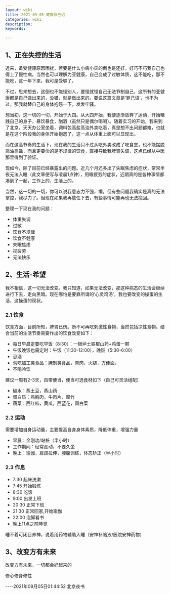 ```yaml
---
layout: wiki
title: 2021-09-05-健康罪己诏
categories: wiki
description: 
keywords: 

---
```


## 1、正在失控的生活

近来，备受健康原因困扰，若要是什么小病小灾的倒也是还好。好巧不巧我自己也得上了慢性病。当然也可以理解为亚健康，自己变成了过敏体质，这不能吃，那不能吃，这一年下来，我可是受够了。

不过，思来想去，这倒也不能怪别人，要怪就怪自己无法节制自己，这所有的亚健康都是自己做出来的，没错，就是做出来的。要说这篇文章是‘罪己诏’，也不为过，那我就替自己的身体抱怨一下，发发牢骚。

想当初，这一切的一切，开始于大四。从大四开始，我便逐渐放弃了运动，开始糟践自己的身子，暴饮暴食，酗酒（虽然只是偶尔喝喝）。随着实习的开始，我来到了北京，天天办公室坐着，调料包高盐高油外卖吃着，真是想不出问题都难，也就是在这个阶段我的身体开始抱怨了，这一点从体重上面可以显现出。

而在这高节奏的生活下，现在我的生活只不过从吃外卖改成了吃食堂，也不能摆脱高油高盐，而且更要命的是不规律的饮食，直接导致我脾胃失调，这点已经从中医那里得到了验证。

现如今，除了目前已经暴露出的问题。近几个月还多出了失眠焦虑的症状，常常半夜无法入睡（此文章便写与凌晨1点钟），用眼疲劳的症状，近期真的是各种事情都凑到了一起，工作上的，生活上的。

当然，这一切的一切，你可以说我意志力不强，懒，但有些问题我确实是真的无法掌控，我尽力了。但现在如果我再放任下去，有些事情可能再也无法挽回。

整理一下现在我的问题：

- 体重失调
- 过敏
- 饮食不规律
- 饮食不健康
- 失眠焦虑
- 视疲劳
- 无法快乐



## 2、生活-希望

我不相信，这一切无法改变。我只知道，如果无法改变，那这种病态的生活会继续进行下去，走向黑暗。现在哪怕是要靠所谓的‘心灵鸡汤’，我也要改变的操蛋的生活，这操蛋的现状。

### 2.1 饮食

饮食方面，目前所知，脾胃已伤。断不可再吃刺激性食物，当然包括凉性食物。结合当前的生活节奏需要作出的饮食改变如下：

- 每日早晨定要吃早饭（8:30）：一根垆土铁棍山药+鸡蛋一颗
- 午饭晚饭也需定时：午饭（11:30-12:00），晚饭（5:30-6:00）
- 忌酒
- 勿吃加工类食品：腌制类食品，熏肉，火腿，方便面，
- 不喝冷饮



建议一周有2-3天，自带便当，便当可选食材如下（自己可灵活组配）

- 碳水：蒸土豆，蒸山药
- 蛋白质：鸡胸肉，牛肉片，腐竹
- 蔬菜：西红柿，黄瓜，西蓝花，圆白菜



### 2.2 运动

需要增加自身运动量，主要提高自身身体素质，降低体重，增强力量

- 早晨：金刚功/站桩（半小时）
- 工作期间：经常走动，不要久坐
- 晚上：瑜伽，肩颈拉伸，腰腹训练，体态矫正（半小时）



### 2.3 作息

- 7:30 起床洗漱
- 7:45 开始锻炼
- 8:30 吃饭
- 9:00 出发上班
- 20:30 正常下班
- 21:30 正常回家,开始瑜伽
- 22:00  泡脚看书
- 晚上11点之前睡觉

睡不着可闭目养神，说着用药物辅助入睡（安神补脑液/医院安神药物）



## 3、改变方有未来

改变方有未来，一切都会好起来的

修心修身修性



----2021年09月05日01:44:52  北京夜书






























